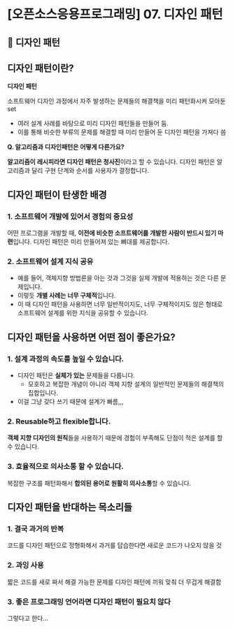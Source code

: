 # [오픈소스응용프로그래밍] 07. 디자인 패턴

<aside>

# 💖 디자인 패턴

</aside>

## 디자인 패턴이란?

<aside>

**디자인 패턴**

소프트웨어 디자인 과정에서 자주 발생하는 문제들의 해결책을 미리 패턴화시켜 모아둔 set

</aside>

- 여러 설계 사례를 바탕으로 미리 디자인 패턴들을 만들어 둠.
- 이를 통해 비슷한 부류의 문제를 해결할 때 미리 만들어 둔 디자인 패턴을 가져다 씀

<aside>

**Q. 알고리즘과 디자인패턴은 어떻게 다른가요?**

**알고리즘이 레시피라면 디자인 패턴은 청사진**이라고 할 수 있습니다. 디자인 패턴은 알고리즘과 달리 구현 단계와 순서를 사용자가 결정합니다.

</aside>

## 디자인 패턴이 탄생한 배경

### 1. 소프트웨어 개발에 있어서 경험의 중요성

어떤 프로그램을 개발할 때, **이전에 비슷한 소프트웨어를 개발한 사람이 반드시 있기 마련**입니다. 디자인 패턴은 미리 만들어져 있는 뼈대를 제공합니다.

### 2. 소프트웨어 설계 지식 공유

- 예를 들어, 객체지향 방법론을 아는 것과 그것을 실제 개발에 적용하는 것은 다른 문제입니다.
- 이렇듯 **개별 사례는 너무 구체적**입니다.
- 이 때 디자인 패턴을 사용하면 너무 일반적이지도, 너무 구체적이지도 않은 형태로 소프트웨어 설계를 위한 지식을 공유할 수 있습니다.

## 디자인 패턴을 사용하면 어떤 점이 좋은가요?

### 1. 설계 과정의 속도를 높일 수 있습니다.

- 디자인 패턴은 **실체가 있는** 문제들을 다룹니다.
    - 모호하고 복잡한 개념이 아니라 객체 지향 설계의 일반적인 문제들의 해결책의 집합입니다.
- 이걸 그냥 갖다 쓰기 때문에 설계가 빠름,,,

### 2. Reusable하고 flexible합니다.

**객체 지향 디자인의 원칙**들을 사용하기 때문에 경험이 부족해도 단점이 적은 설계를 할 수 있습니다.

### 3. 효율적으로 의사소통 할 수 있습니다.

복잡한 구조를 패턴화해서 **합의된 용어로 원활히 의사소통**할 수 있습니다.

## 디자인 패턴을 반대하는 목소리들

### 1. 결국 과거의 반복

코드를 디자인 패턴으로 정형화해서 과거를 답습한다면 새로운 코드가 나오지 않을 것

### 2. 과잉 사용

짧은 코드를 새로 짜서 해결 가능한 문제를 디자인 패턴에 끼워 맞춰 더 무겁게 해결함

### 3. 좋은 프로그래밍 언어라면 디자인 패턴이 필요치 않다

그렇다고 한다…
